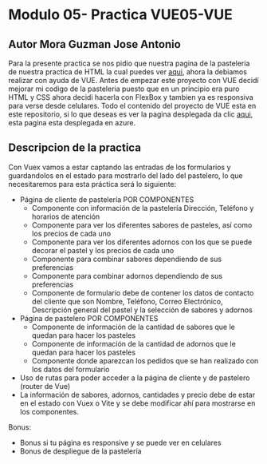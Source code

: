 # Modulo 05- Practica VUE05-VUE
## Autor Mora Guzman Jose Antonio
Para la presente practica se nos pidio que nuestra pagina de la pasteleria de nuestra practica de HTML la cual puedes ver [aqui](https://github.com/JAntonioMoraG/LaunchX-Front-End-Mission/tree/main/02-HTML), ahora la debiamos realizar con ayuda de VUE. Antes de empezar este proyecto con VUE decidí mejorar mi codigo de la pasteleria puesto que en un principio era puro HTML y CSS ahora decidi hacerla con FlexBox y tambien ya es responsiva para verse desde celulares.
Todo el contenido del proyecto de VUE esta en este repositorio, si lo que deseas es ver la pagina desplegada da clic [aqui](https://proud-stone-0fc17b810.1.azurestaticapps.net/), esta pagina esta desplegada en azure.

## Descripcion de la practica 
Con Vuex vamos a estar captando las entradas de los formularios y guardandolos en el estado para mostrarlo del lado del pastelero, lo que necesitaremos para esta práctica será lo siguiente:

* Página de cliente de pastelería POR COMPONENTES
  * Componente con información de la pastelería Dirección, Teléfono y horarios de atención
  * Componente para ver los diferentes sabores de pasteles, así como los precios de cada uno
  * Componente para ver los diferentes adornos con los que se puede decorar el pastel y los precios de cada uno
  * Componente para combinar sabores dependiendo de sus preferencias
  * Componente para combinar adornos dependiendo de sus preferencias
  * Componente de formulario debe de contener los datos de contacto del cliente que son Nombre, Teléfono, Correo Electrónico, Descripción general del      pastel y la selección de sabores y adornos
* Página de pastelero POR COMPONENTES
  * Componente de información de la cantidad de sabores que le quedan para hacer los pasteles
  * Componente de información de la cantidad de adornos que le quedan para hacer los pasteles
  * Componente donde aparezcan los pedidos que se han realizado con los datos del formulario
* Uso de rutas para poder acceder a la página de cliente y de pastelero (router de Vue)
* La información de sabores, adornos, cantidades y precio debe de estar en el estado con Vuex o Vite y se debe modificar ahí para mostrarse en los componentes.

Bonus:

* Bonus si tu página es responsive y se puede ver en celulares
* Bonus de despliegue de la pastelería
